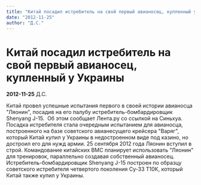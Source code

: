 ```yaml
---
title: "Китай посадил истребитель на свой первый авианосец, купленный у Украины"
date: "2012-11-25"
author: "Д.С."
---
```


# Китай посадил истребитель на свой первый авианосец, купленный у Украины

**2012-11-25** Д.С.

Китай провел успешные испытания первого в своей истории авианосца  "Ляонин", посадив на его палубу истребитель-бомбардировщик Shenyang  J-15.  Об этом сообщает Лента.ру со ссылкой на Синьхуа.  Посадка истребителя стала очередным испытанием для авианосца,  построенного на базе советского авианесущего крейсера "Варяг", который  Китай купил у Украины в недостроенном виде под казино, но достроил его  для нужд армии. 25 сентября 2012 года Ляонин вступил в строй. Командование китайских ВМС планирует использовать "Ляонин" для  тренировок, параллельно создавая собственный авианосец.  Истребитель-бомбардировщик Shenyang J-15 построен по образцу советского  истребителя четвертого поколения Су-33 Т10К, который Китай также купил у  Украины.